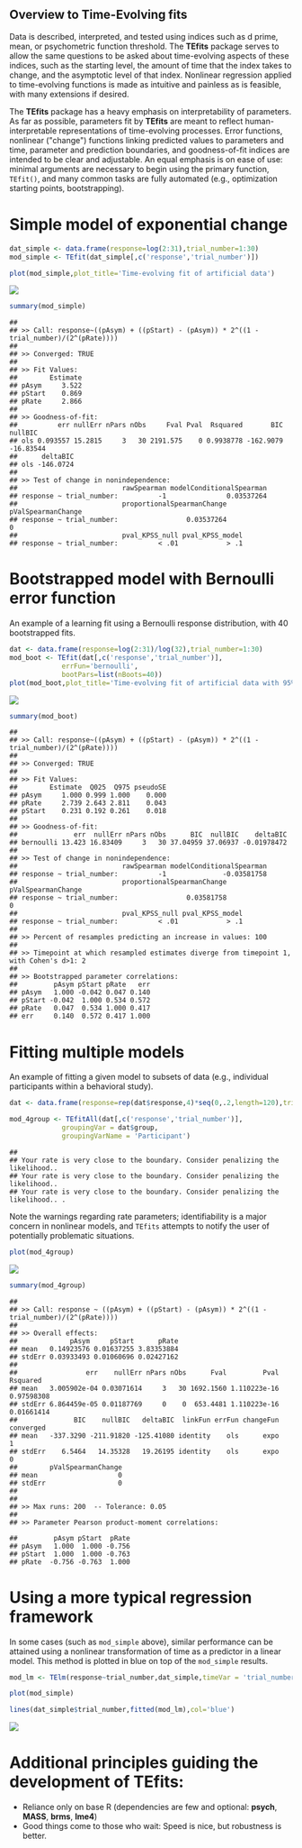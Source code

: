 <!-- README.md is generated from README.Rmd. Please edit that file -->
Overview to Time-Evolving fits
------------------------------

Data is described, interpreted, and tested using indices such as d prime, mean, or psychometric function threshold. The **TEfits** package serves to allow the same questions to be asked about time-evolving aspects of these indices, such as the starting level, the amount of time that the index takes to change, and the asymptotic level of that index. Nonlinear regression applied to time-evolving functions is made as intuitive and painless as is feasible, with many extensions if desired.

The **TEfits** package has a heavy emphasis on interpretability of parameters. As far as possible, parameters fit by **TEfits** are meant to reflect human-interpretable representations of time-evolving processes. Error functions, nonlinear ("change") functions linking predicted values to parameters and time, parameter and prediction boundaries, and goodness-of-fit indices are intended to be clear and adjustable. An equal emphasis is on ease of use: minimal arguments are necessary to begin using the primary function, `TEfit()`, and many common tasks are fully automated (e.g., optimization starting points, bootstrapping).

Simple model of exponential change
==================================

``` r
dat_simple <- data.frame(response=log(2:31),trial_number=1:30)
mod_simple <- TEfit(dat_simple[,c('response','trial_number')])

plot(mod_simple,plot_title='Time-evolving fit of artificial data')
```

![](README_files/figure-markdown_github/simple_model-1.png)

``` r
summary(mod_simple)
```

    ## 
    ## >> Call: response~((pAsym) + ((pStart) - (pAsym)) * 2^((1 - trial_number)/(2^(pRate))))
    ## 
    ## >> Converged: TRUE 
    ## 
    ## >> Fit Values:
    ##        Estimate
    ## pAsym     3.522
    ## pStart    0.869
    ## pRate     2.866
    ## 
    ## >> Goodness-of-fit:
    ##          err nullErr nPars nObs     Fval Pval  Rsquared       BIC   nullBIC
    ## ols 0.093557 15.2815     3   30 2191.575    0 0.9938778 -162.9079 -16.83544
    ##      deltaBIC
    ## ols -146.0724
    ## 
    ## >> Test of change in nonindependence:
    ##                          rawSpearman modelConditionalSpearman
    ## response ~ trial_number:          -1               0.03537264
    ##                          proportionalSpearmanChange pValSpearmanChange
    ## response ~ trial_number:                 0.03537264                  0
    ##                          pval_KPSS_null pval_KPSS_model
    ## response ~ trial_number:          < .01            > .1

Bootstrapped model with Bernoulli error function
================================================

An example of a learning fit using a Bernoulli response distribution, with 40 bootstrapped fits.

``` r
dat <- data.frame(response=log(2:31)/log(32),trial_number=1:30)
mod_boot <- TEfit(dat[,c('response','trial_number')], 
             errFun='bernoulli',
             bootPars=list(nBoots=40))
plot(mod_boot,plot_title='Time-evolving fit of artificial data with 95% CI from 40 bootstrapped fits')
```

![](README_files/figure-markdown_github/model_boot-1.png)

``` r
summary(mod_boot)
```

    ## 
    ## >> Call: response~((pAsym) + ((pStart) - (pAsym)) * 2^((1 - trial_number)/(2^(pRate))))
    ## 
    ## >> Converged: TRUE 
    ## 
    ## >> Fit Values:
    ##        Estimate  Q025  Q975 pseudoSE
    ## pAsym     1.000 0.999 1.000    0.000
    ## pRate     2.739 2.643 2.811    0.043
    ## pStart    0.231 0.192 0.261    0.018
    ## 
    ## >> Goodness-of-fit:
    ##              err  nullErr nPars nObs      BIC  nullBIC    deltaBIC
    ## bernoulli 13.423 16.83409     3   30 37.04959 37.06937 -0.01978472
    ## 
    ## >> Test of change in nonindependence:
    ##                          rawSpearman modelConditionalSpearman
    ## response ~ trial_number:          -1              -0.03581758
    ##                          proportionalSpearmanChange pValSpearmanChange
    ## response ~ trial_number:                 0.03581758                  0
    ##                          pval_KPSS_null pval_KPSS_model
    ## response ~ trial_number:          < .01            > .1
    ## 
    ## >> Percent of resamples predicting an increase in values: 100 
    ## 
    ## >> Timepoint at which resampled estimates diverge from timepoint 1, with Cohen's d>1: 2 
    ## 
    ## >> Bootstrapped parameter correlations:
    ##         pAsym pStart pRate   err
    ## pAsym   1.000 -0.042 0.047 0.140
    ## pStart -0.042  1.000 0.534 0.572
    ## pRate   0.047  0.534 1.000 0.417
    ## err     0.140  0.572 0.417 1.000

Fitting multiple models
=======================

An example of fitting a given model to subsets of data (e.g., individual participants within a behavioral study).

``` r
dat <- data.frame(response=rep(dat$response,4)*seq(0,.2,length=120),trial_number=rep(1:30,4),group=rep(letters[1:4],each=30))

mod_4group <- TEfitAll(dat[,c('response','trial_number')], 
             groupingVar = dat$group,
             groupingVarName = 'Participant')
```

    ## 
    ## Your rate is very close to the boundary. Consider penalizing the likelihood.. 
    ## Your rate is very close to the boundary. Consider penalizing the likelihood.. 
    ## Your rate is very close to the boundary. Consider penalizing the likelihood.. .

Note the warnings regarding rate parameters; identifiability is a major concern in nonlinear models, and `TEfits` attempts to notify the user of potentially problematic situations.

``` r
plot(mod_4group)
```

![](README_files/figure-markdown_github/plot_model_groups-1.png)

``` r
summary(mod_4group)
```

    ## 
    ## >> Call: response ~ ((pAsym) + ((pStart) - (pAsym)) * 2^((1 - trial_number)/(2^(pRate))))
    ## 
    ## >> Overall effects:
    ##             pAsym     pStart      pRate
    ## mean   0.14923576 0.01637255 3.83353884
    ## stdErr 0.03933493 0.01060696 0.02427162
    ## 
    ##                 err    nullErr nPars nObs      Fval         Pval   Rsquared
    ## mean   3.005902e-04 0.03071614     3   30 1692.1560 1.110223e-16 0.97598308
    ## stdErr 6.864459e-05 0.01187769     0    0  653.4481 1.110223e-16 0.01661414
    ##              BIC    nullBIC   deltaBIC  linkFun errFun changeFun converged
    ## mean   -337.3290 -211.91820 -125.41080 identity    ols      expo         1
    ## stdErr    6.5464   14.35328   19.26195 identity    ols      expo         0
    ##        pValSpearmanChange
    ## mean                    0
    ## stdErr                  0
    ## 
    ## 
    ## >> Max runs: 200  -- Tolerance: 0.05 
    ## 
    ## >> Parameter Pearson product-moment correlations:

    ##         pAsym pStart  pRate
    ## pAsym   1.000  1.000 -0.756
    ## pStart  1.000  1.000 -0.763
    ## pRate  -0.756 -0.763  1.000

Using a more typical regression framework
=========================================

In some cases (such as `mod_simple` above), similar performance can be attained using a nonlinear transformation of time as a predictor in a linear model. This method is plotted in blue on top of the `mod_simple` results.

``` r
mod_lm <- TElm(response~trial_number,dat_simple,timeVar = 'trial_number')

plot(mod_simple)

lines(dat_simple$trial_number,fitted(mod_lm),col='blue')
```

![](README_files/figure-markdown_github/TErlm-1.png)

Additional principles guiding the development of **TEfits**:
============================================================

-   Reliance only on base R (dependencies are few and optional: **psych**, **MASS**, **brms**, **lme4**)
-   Good things come to those who wait: Speed is nice, but robustness is better.
